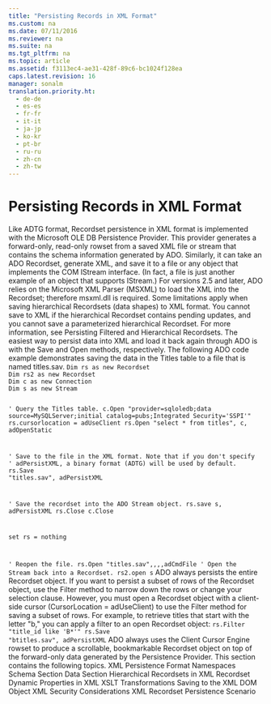 ```yaml
---
title: "Persisting Records in XML Format"
ms.custom: na
ms.date: 07/11/2016
ms.reviewer: na
ms.suite: na
ms.tgt_pltfrm: na
ms.topic: article
ms.assetid: f3113ec4-ae31-428f-89c6-bc1024f128ea
caps.latest.revision: 16
manager: sonalm
translation.priority.ht: 
  - de-de
  - es-es
  - fr-fr
  - it-it
  - ja-jp
  - ko-kr
  - pt-br
  - ru-ru
  - zh-cn
  - zh-tw
---
```

# Persisting Records in XML Format
<?xml version="1.0" encoding="utf-8"?>
<developerConceptualDocument xmlns="http://ddue.schemas.microsoft.com/authoring/2003/5" xmlns:xlink="http://www.w3.org/1999/xlink" xmlns:xsi="http://www.w3.org/2001/XMLSchema-instance" xsi:schemaLocation="http://ddue.schemas.microsoft.com/authoring/2003/5 http://dduestorage.blob.core.windows.net/ddueschema/developer.xsd">
  <introduction>
    <para>Like ADTG format, <legacyBold>Recordset</legacyBold> persistence in XML format is implemented with the Microsoft OLE DB Persistence Provider. This provider generates a forward-only, read-only rowset from a saved XML file or stream that contains the schema information generated by ADO. Similarly, it can take an ADO <legacyBold>Recordset</legacyBold>, generate XML, and save it to a file or any object that implements the COM <legacyBold>IStream</legacyBold> interface. (In fact, a file is just another example of an object that supports <legacyBold>IStream</legacyBold>.) For versions 2.5 and later, ADO relies on the Microsoft XML Parser (MSXML) to load the XML into the <legacyBold>Recordset</legacyBold>; therefore msxml.dll is required.</para>
    <alert class="note">
      <para>Some limitations apply when saving hierarchical <legacyBold>Recordsets</legacyBold> (data shapes) to XML format. You cannot save to XML if the hierarchical <legacyBold>Recordset</legacyBold> contains pending updates, and you cannot save a parameterized hierarchical <legacyBold>Recordset</legacyBold>. For more information, see <link xlink:href="d01aeb4d-4e43-450b-b3f2-0c27eaaf9f86">Persisting Filtered and Hierarchical Recordsets</link>.</para>
    </alert>
    <para>The easiest way to persist data into XML and load it back again through ADO is with the <legacyBold>Save</legacyBold> and <legacyBold>Open</legacyBold> methods, respectively. The following ADO code example demonstrates saving the data in the <legacyBold>Titles</legacyBold> table to a file that is named titles.sav.</para>
    <code>Dim rs as new Recordset
Dim rs2 as new Recordset
Dim c as new Connection
Dim s as new Stream

' Query the Titles table.
c.Open "provider=sqloledb;data source=MySQLServer;initial catalog=pubs;Integrated Security='SSPI'"
rs.cursorlocation = adUseClient
rs.Open "select * from titles", c, adOpenStatic

' Save to the file in the XML format. Note that if you don't specify 
' adPersistXML, a binary format (ADTG) will be used by default.
rs.Save "titles.sav", adPersistXML

' Save the recordset into the ADO Stream object.
rs.save s, adPersistXML
rs.Close
c.Close

set rs = nothing

' Reopen the file.
rs.Open "titles.sav",,,,adCmdFile
' Open the Stream back into a Recordset.
rs2.open s</code>
    <para>ADO always persists the entire <legacyBold>Recordset</legacyBold> object. If you want to persist a subset of rows of the <legacyBold>Recordset</legacyBold> object, use the <legacyBold>Filter</legacyBold> method to narrow down the rows or change your selection clause. However, you must open a <legacyBold>Recordset</legacyBold> object with a client-side cursor (<legacyBold>CursorLocation</legacyBold> = <legacyBold>adUseClient</legacyBold>) to use the <legacyBold>Filter</legacyBold> method for saving a subset of rows. For example, to retrieve titles that start with the letter "b," you can apply a filter to an open <legacyBold>Recordset</legacyBold> object:</para>
    <code>rs.Filter "title_id like 'B*'"
rs.Save "btitles.sav", adPersistXML</code>
    <para>ADO always uses the Client Cursor Engine rowset to produce a scrollable, bookmarkable <legacyBold>Recordset</legacyBold> object on top of the forward-only data generated by the Persistence Provider.</para>
    <para>This section contains the following topics.</para>
    <list class="bullet">
      <listItem>
        <para>
          <link xlink:href="6e146738-ac4d-47bb-b6cd-d87b2260aead">XML Persistence Format</link>
        </para>
      </listItem>
      <listItem>
        <para>
          <link xlink:href="efff5569-db52-451d-a039-2e74870534da">Namespaces</link>
        </para>
      </listItem>
      <listItem>
        <para>
          <link xlink:href="4ac6e524-2c92-48e8-b871-0a4b5c8fda18">Schema Section</link>
        </para>
      </listItem>
      <listItem>
        <para>
          <link xlink:href="43dc42a8-7057-48e6-93d6-880d5c5c51a4">Data Section</link>
        </para>
      </listItem>
      <listItem>
        <para>
          <link xlink:href="5d4b11c4-c94f-4910-b99b-5b9abc50d791">Hierarchical Recordsets in XML</link>
        </para>
      </listItem>
      <listItem>
        <para>
          <link xlink:href="52f8e379-812a-4db8-9210-94458926301c">Recordset Dynamic Properties in XML</link>
        </para>
      </listItem>
      <listItem>
        <para>
          <link xlink:href="1a46196e-839f-4734-a59e-2c64609ffb9e">XSLT Transformations</link>
        </para>
      </listItem>
      <listItem>
        <para>
          <link xlink:href="4d20fd28-aaf8-4232-83ce-f9d1e5f93dae">Saving to the XML DOM Object</link>
        </para>
      </listItem>
      <listItem>
        <para>
          <link xlink:href="fadbd38e-6e7b-4b81-96ea-85169c664374">XML Security Considerations</link>
        </para>
      </listItem>
      <listItem>
        <para>
          <link xlink:href="353d569a-043a-4397-9ee6-564c4af8d5f6">XML Recordset Persistence Scenario</link> </para>
      </listItem>
    </list>
  </introduction>
  <relatedTopics />
</developerConceptualDocument>